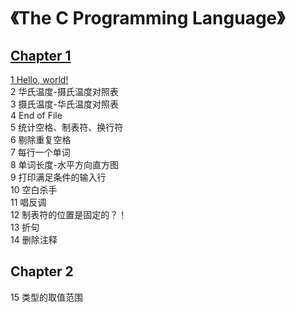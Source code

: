 # 《The C Programming Language》
## [Chapter 1](https://github.com/PokerKight/Peck/tree/master/practice/Chapter%201)
[1 Hello, world!](https://github.com/PokerKight/Peck/blob/master/practice/Chapter%201/1.c)<br/>
2 华氏温度-摄氏温度对照表<br/>
3 摄氏温度-华氏温度对照表<br/>
4 End of File<br/>
5 统计空格、制表符、换行符<br/>
6 剔除重复空格<br/>
7 每行一个单词<br/>
8 单词长度-水平方向直方图<br/>
9 打印满足条件的输入行<br/>
10 空白杀手<br/>
11 唱反调<br/>
12 制表符的位置是固定的？！<br/>
13 折句<br/>
14 删除注释<br/>
## Chapter 2
15 类型的取值范围<br/>
